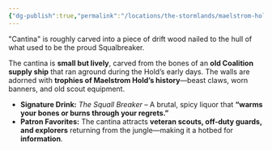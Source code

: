 ```yaml
---
{"dg-publish":true,"permalink":"/locations/the-stormlands/maelstrom-hold/the-cantina/","noteIcon":"","updated":"2025-02-22T21:43:56.828-08:00"}
---
```


"Cantina" is roughly carved into a piece of drift wood nailed to the hull of what used to be the proud Squalbreaker. 

The cantina is **small but lively**, carved from the bones of an **old Coalition supply ship** that ran aground during the Hold’s early days. The walls are adorned with **trophies of Maelstrom Hold’s history**—beast claws, worn banners, and old scout equipment.

- **Signature Drink:** _The Squall Breaker_ – A brutal, spicy liquor that **“warms your bones or burns through your regrets.”**
- **Patron Favorites:** The cantina attracts **veteran scouts, off-duty guards, and explorers** returning from the jungle—making it a hotbed for **information**.